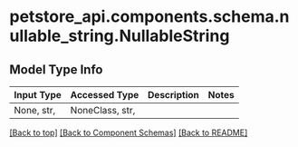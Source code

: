 <a name="top"></a>
<a id="NullableString"></a>
# petstore_api.components.schema.nullable_string.NullableString

## Model Type Info
Input Type | Accessed Type | Description | Notes
------------ | ------------- | ------------- | -------------
None, str,  | NoneClass, str,  |  | 

[[Back to top]](#top) [[Back to Component Schemas]](../../../README.md#Component-Schemas) [[Back to README]](../../../README.md)